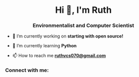 
<h1 align="center">Hi 👋, I'm Ruth</h1>
<h3 align="center">Environmentalist and Computer Scientist</h3>

- 🔭 I’m currently working on **starting with open source!**

- 🌱 I’m currently learning **Python**

- 📫 How to reach me **ruthvcs070@gmail.com**

<h3 align="left">Connect with me:</h3>
<p align="left">
</p>
<!---
abillama05/abillama05 is a ✨ special ✨ repository because its `README.md` (this file) appears on your GitHub profile.
You can click the Preview link to take a look at your changes.
--->
